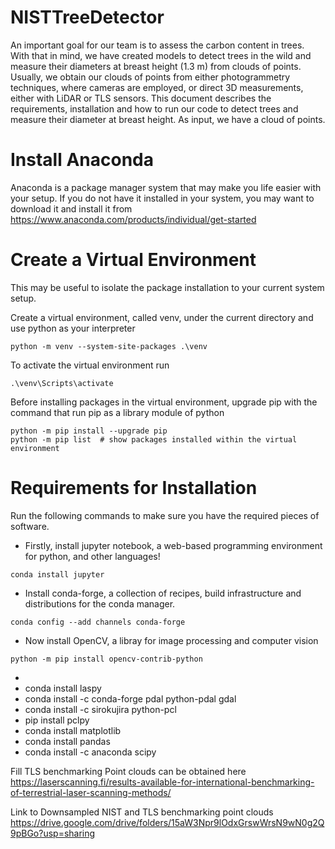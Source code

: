 # NISTTreeDetector

An important goal for our team is to assess the carbon content in trees. With that  in mind, we have created models to detect trees in the wild and measure their diameters at breast height (1.3 m) from clouds of points. Usually, we obtain our clouds of points from either photogrammetry techniques, where cameras are employed, or direct 3D measurements, either with LiDAR or TLS sensors.  This document describes the requirements, installation and how to run our code to detect trees and measure their diameter at breast height. As input, we have a cloud of points.


# Install Anaconda
Anaconda is a package manager system that may make you life easier with your setup. If you do not have it installed in your system, you may want to download it and install it from https://www.anaconda.com/products/individual/get-started



# Create a Virtual Environment

This may be useful to isolate the package installation to your current system setup.

Create a virtual environment, called venv, under the current directory and use python as your interpreter

```
python -m venv --system-site-packages .\venv
```

To activate the virtual environment run
```
.\venv\Scripts\activate
```

Before installing packages in the virtual environment, upgrade pip with the command that run pip as a library module of python

```
python -m pip install --upgrade pip 
python -m pip list  # show packages installed within the virtual environment

```





# Requirements for Installation

Run the following commands to make sure you have the required pieces of software.

* Firstly, install jupyter notebook, a web-based programming environment for python, and other languages!
```
conda install jupyter
```

* Install conda-forge, a collection of recipes, build infrastructure and distributions for the conda manager.
```
conda config --add channels conda-forge
```
* Now install OpenCV, a libray for image processing and computer vision
```
python -m pip install opencv-contrib-python
```
* 
* conda install laspy
* conda install -c conda-forge pdal python-pdal gdal
* conda install -c sirokujira python-pcl
* pip install pclpy
* conda install matplotlib
* conda install pandas
* conda install -c anaconda scipy


Fill TLS benchmarking Point clouds can be obtained here
https://laserscanning.fi/results-available-for-international-benchmarking-of-terrestrial-laser-scanning-methods/

Link to Downsampled NIST and TLS benchmarking point clouds
https://drive.google.com/drive/folders/15aW3Npr9lOdxGrswWrsN9wN0g2Q9pBGo?usp=sharing

